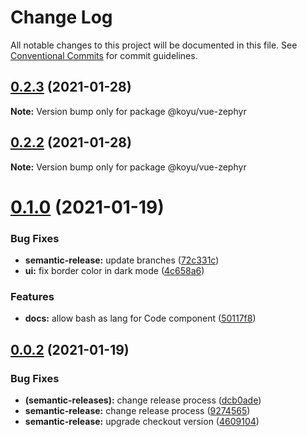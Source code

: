 # Change Log

All notable changes to this project will be documented in this file.
See [Conventional Commits](https://conventionalcommits.org) for commit guidelines.

## [0.2.3](https://github.com/usezephyr/vue-zephyr/compare/@koyu/vue-zephyr@0.2.2...@koyu/vue-zephyr@0.2.3) (2021-01-28)

**Note:** Version bump only for package @koyu/vue-zephyr





## [0.2.2](https://github.com/usezephyr/vue-zephyr/compare/@koyu/vue-zephyr@0.2.1...@koyu/vue-zephyr@0.2.2) (2021-01-28)

**Note:** Version bump only for package @koyu/vue-zephyr





# [0.1.0](https://github.com/usezephyr/vue-zephyr/compare/v0.0.2...v0.1.0) (2021-01-19)


### Bug Fixes

* **semantic-release:** update branches ([72c331c](https://github.com/usezephyr/vue-zephyr/commit/72c331c2ac9be7504927d0d355b5269533a252a2))
* **ui:** fix border color in dark mode ([4c658a6](https://github.com/usezephyr/vue-zephyr/commit/4c658a6b7118a48ebb1613ad93e1840eee59adf7))


### Features

* **docs:** allow bash as lang for Code component ([50117f8](https://github.com/usezephyr/vue-zephyr/commit/50117f831642f11f3aa9717a1ae7a02f4f45a5a1))

## [0.0.2](https://github.com/usezephyr/vue-zephyr/compare/v0.0.1...v0.0.2) (2021-01-19)


### Bug Fixes

* **(semantic-releases):** change release process ([dcb0ade](https://github.com/usezephyr/vue-zephyr/commit/dcb0ade1c5b852105cfb172ab144baeaaa1387de))
* **semantic-release:** change release process ([9274565](https://github.com/usezephyr/vue-zephyr/commit/9274565c7fecbeb3d71882553b813665d0bdb6c2))
* **semantic-release:** upgrade checkout version ([4609104](https://github.com/usezephyr/vue-zephyr/commit/460910476bb1a842d8751d47b623eb7606bd3137))

